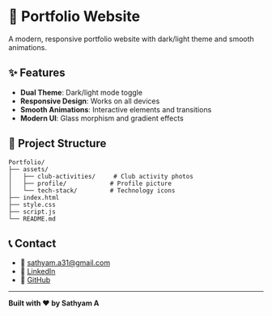 # 🚀 Portfolio Website

A modern, responsive portfolio website with dark/light theme and smooth animations.

## ✨ Features

- **Dual Theme**: Dark/light mode toggle
- **Responsive Design**: Works on all devices
- **Smooth Animations**: Interactive elements and transitions
- **Modern UI**: Glass morphism and gradient effects

## 📁 Project Structure

```
Portfolio/
├── assets/
│   ├── club-activities/     # Club activity photos
│   ├── profile/            # Profile picture
│   └── tech-stack/         # Technology icons
├── index.html
├── style.css
├── script.js
└── README.md
```

## 📞 Contact

- 📧 sathyam.a31@gmail.com
- 🔗 [LinkedIn](https://www.linkedin.com/in/isathyam31/)
- 🐙 [GitHub](https://github.com/iSathyam31)

---

**Built with ❤️ by Sathyam A**

